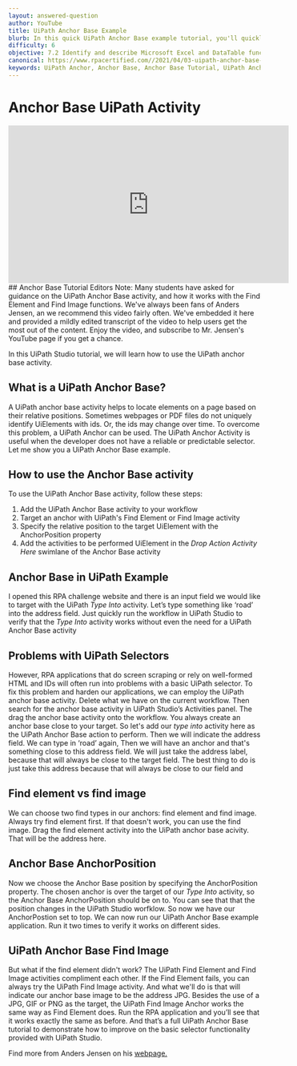 ```yaml
---
layout: answered-question
author: YouTube
title: UiPath Anchor Base Example
blurb: In this quick UiPath Anchor Base example tutorial, you'll quickly learn how to select specific Ui elements in a web page, PDF file, or even a desktop application.
difficulty: 6
objective: 7.2 Identify and describe Microsoft Excel and DataTable functions, and how Excel activities are used for data manipulation
canonical: https://www.rpacertified.com//2021/04/03-uipath-anchor-base-example-tutorial.html
keywords: UiPath Anchor, Anchor Base, Anchor Base Tutorial, UiPath Anchor Base, uipath indicate anchor, uipath click image anchor, uipath multiple anchors
---
```

# Anchor Base UiPath Activity

<div class="embed-responsive embed-responsive-16by9">
<iframe src="https://www.youtube.com/embed/BZFG_BL_sd4" allow="accelerometer; autoplay; clipboard-write; encrypted-media; gyroscope; picture-in-picture" allowfullscreen="" width="560" height="315" frameborder="0"></iframe>
</div>
## Anchor Base Tutorial
Editors Note: Many students have asked for guidance on the UiPath Anchor Base activity, and how it works with the Find Element and Find Image functions. We've always been fans of Anders Jensen, an we recommend this video fairly often. We've embedded it here and provided a mildly edited transcript of the video to help users get the most out of the content. Enjoy the video, and subscribe to Mr. Jensen's YouTube page if you get a chance.

In this UiPath Studio tutorial, we will learn how to use the UiPath anchor base activity. 
## What is a UiPath Anchor Base?
A UiPath anchor base activity helps to locate elements on a page based on their relative positions. Sometimes webpages or PDF files do not uniquely identify UiElements with ids. Or, the ids may change over time. To overcome this problem, a UiPath Anchor can be used. 
The UiPath Anchor Activity is useful when the developer does not have a reliable or predictable selector. 
Let me show you a UiPath Anchor Base example.

## How to use the Anchor Base activity

To use the UiPath Anchor Base activity, follow these steps:
1. Add the UiPath Anchor Base activity to your workflow
2. Target an anchor with UiPath's Find Element or Find Image activity
3. Specify the relative position to the target UiElement with the AnchorPosition property
4. Add the activities to be performed UiElement in the _Drop Action Activity Here_ swimlane of the Anchor Base activity

## Anchor Base in UiPath Example
I opened this RPA challenge website and there is an input field we would like to target with the UiPath _Type Into_ activity. 
Let’s type something like ‘road’ into the address field.
Just quickly run the workflow in UiPath Studio to verify that the _Type Into_ activity works without even the need for a UiPath Anchor Base activity
## Problems with UiPath Selectors
However, RPA applications that do screen scraping or rely on well-formed HTML and IDs will often run into problems with a basic UiPath selector.
To fix this problem and harden our applications, we can employ the UiPath anchor base activity. 
Delete what we have on the current workflow. Then search for the anchor base activity in UiPath Studio’s Activities panel.  The drag the anchor base activity onto the workflow.
You always create an anchor base close to your target. 
So let's add our _type into_ activity here as the UiPath Anchor Base action to perform. 
Then we will indicate the address field. We can type in ‘road’ again, 
Then we will have an anchor and that's something close to this address field. 
We will just take the address label, because that will always be close to the target field.
The best thing to do is just take this address because that will always be close to our field and 
## Find element vs find image
We can choose two find types in our anchors: find element and find image.
Always try find element first. If that doesn't work, you can use the find image.
Drag the find element activity into the UiPath anchor base acivity. 
That will be the address here. 
## Anchor Base AnchorPosition
Now we choose the Anchor Base position by specifying the AnchorPosition property.
The chosen anchor is over the target of our _Type Into_ activity, so the Anchor Base AnchorPosition should be on to. 
You can see that that the position changes in the UiPath Studio worfklow. 
So now we have our AnchorPostion set to top. We can now run our UiPath Anchor Base example application.
Run it two times to verify it works on different sides. 
## UiPath Anchor Base Find Image
But what if the find element didn't work? The UiPath Find Element and Find Image activities compliment each other. If the Find Element fails, you can always try the UiPath Find Image activity.
And what we'll do is that will indicate our anchor base image to be the address JPG. Besides the use of a JPG, GIF or PNG as the target, the UiPath Find Image Anchor works the same way as Find Element does.
Run the RPA application and you’ll see that it works exactly the same as before.
And that’s a full UiPath Anchor Base tutorial to demonstrate how to improve on the basic selector functionality provided with UiPath Studio.

Find more from Anders Jensen on his <a href="https://andersjensen.org/">webpage.</a>
